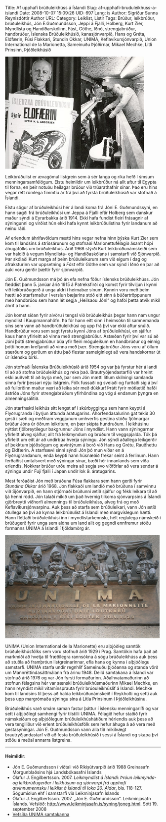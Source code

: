 Title: Af upphafi brúðuleikhúss á Íslandi 
Slug: af-upphafi-bruduleikhuss-a-islandi
Date: 2008-10-07 15:09:26
UID: 697
Lang: is
Author: Sigríður Sunna Reynisdóttir
Author URL: 
Category: Leiklist, Listir
Tags: Brúður, leikbrúður, brúðuleikhús, Jón E.Guðmundsson, Jeppi á Fjalli, Holberg, Kurt Zier, Myndlista og Handíðarskólinn, Fást, Göthe, Iðnó, strengjabrúður, handbrúður, Íslenska Brúðuleikhúsið, kanasjónvarpið, Hans og Gréta, Eldfærin, Fúsi Flakkari, Stundin Okkar, UNIMA, Keflavíkursjónvarpið, Union International de la Marionetta, Sameinuðu Þjóðirnar, Mikael Mechke, Litli Prinsinn, Þjóðleikhúsið

![eldfaerin1](eldfaerin1.jpg)

Leikbrúðulist er ævagömul listgrein sem á sér langa og ríka hefð í ýmsum menningarsamfélögum. Elstu heimildir um leikbrúður ná allt aftur til Egypta til forna, en þeir notuðu heilagar brúður við trúarathafnir sínar. Það eru hins vegar rétt rúmlega fimmtíu ár frá því að fyrsta brúðuleikhúsið var stofnað á Íslandi.

Elstu sögur af brúðuleikhúsi hér á landi koma frá Jóni E. Guðmundssyni, en hann sagði frá brúðuleikhúsi um Jeppa á Fjalli eftir Holberg sem danskur maður sýndi á Eyrarbakka árið 1914. Ekki hafa fundist fleiri frásagnir af sýningunni og virðist hún ekki hafa kynnt leikbrúðulistina fyrir landanum að neinu ráði.

Af erlendum áhrifavöldum mætti hins vegar nefna hinn þýska Kurt Zier sem kom til landsins á stríðsárunum og stofnaði Marionettufélagið ásamt hópi áhugafólks um brúðuleikhús. Árið 1968 stýrði Kurt leikbrúðunámskeiði sem var haldið á vegum Myndlista- og Handíðaskólans í samstarfi við Sjónvarpið. Þar skólaði Kurt marga af þeim brúðuleikurum sem við eigum í dag og afraksturinn var uppsetning á _Fást_ eftir Göthe sem var sýnd í Iðnó en þar að auki voru gerðir þættir fyrir sjónvarpið.

Jón E. Guðmundsson má þó án efa nefna föður íslensks brúðuleikhúss.  Jón fæddist þann 5. janúar árið 1915 á Patreksfirði og komst fyrir tilviljun í kynni við leikbrúðugerð á unga aldri í heimabæ sínum. Kynnin voru með þeim hætti að starfsmaður í verslun bæjarins stóð eitt sinn á búðartröppunum með handbrúðu sem hann lét segja „Heilsaðu Jóni“ og hafði þetta atvik mikil áhrif á hann.

Jón komst síðan fyrir alvöru í tengsl við brúðuleikhús þegar hann nam ungur myndlist í Kaupmannahöfn. Þá fór hann eitt sinn í heimsókn til samnemanda síns sem vann að handbrúðuleikhúsi og upp frá því var ekki aftur snúið. Handbrúður voru sem sagt fyrstu kynni Jóns af brúðuleikhúsi, en sjálfur kaus hann yfirleitt að vinna með strengjabrúður. Ástæðan fyrir því var sú að Jóni þótti strengjabrúður búa yfir fleiri möguleikum en handbrúður og einnig þótti honum krefjandi að vinna með þær. Strengjabrúður Jóns voru af öllum stærðum og gerðum en áttu það flestar sameiginlegt að vera handskornar út úr íslensku birki.

Jón stofnaði Íslenska Brúðuleikhúsið árið 1954 og var þá fyrstur hér á landi til að að stofna brúðuleikhús og reka það. Brautryðjendastarfið var hreint ekki auðvelt til að byrja með, þar sem Jón mætti litlum skilningi samlanda sinna fyrir þessari nýju listgrein. Fólk fussaði og sveiaði og furðaði sig á því að fullorðinn maður væri að leika sér með dúkkur! Þrátt fyrir mótlætið hafði ástríða Jóns fyrir strengjabrúðum yfirhöndina og vóg á endanum þyngra en almenningsálitið.

Jón starfrækti leikhús sitt lengst af í skúrbyggingu sem hann keypti á Flyðrugranda í byrjun áttunda áratugarins. Áhorfendasalurinn gat tekið 30 gesti í sæti og meðfram veggjunum umhverfis gestina stóðu fjölmargar brúður Jóns úr öðrum leikritum, en þær skipta hundruðum. Í leikhúsinu nýttist fjölbreytilegur bakgrunnur Jóns í myndlist. Hann vann sýningarnar yfirleitt alveg sjálfur; allt frá leikmyndum og brúðum til veggspjalda. Tók þá yfirleitt um eitt ár að undirbúa hverja sýningu. Jón sýndi aðallega leikgerðir af þekktum þjóðsögum og ævintýrum á borð við Hans og Grétu, Rauðhettu og Eldfærin.  Á starfsævi sinni sýndi Jón þó mun víðar en á Flyðrugrandanum, enda keypti hann húsnæðið frekar seint á ferlinum. Hann ferðaðist umtalsvert með sýningar sínar, bæði hér innanlands sem víða erlendis. Nokkrar brúður urðu meira að segja svo víðförlar að vera sendar á sýningu undir Fují fjalli í Japan undir lok 9. áratugarins.

Mest ferðaðist Jón með brúðuna Fúsa flakkara sem hann gerði fyrir _Stundina Okkar_ árið 1968. Jón flakkaði um landið með brúðuna í samvinnu við Sjónvarpið, en hann stjórnaði brúðunni ætíð sjálfur og fékk leikara til að ljá henni rödd. Jón talaði mikið um það hvernig tilkoma sjónvarpsins á Íslandi gjörbreytti viðhorfi almennings til brúðuleikhúss, alveg frá og með Keflavíkursjónvarpinu. Auk þess að starfa sem brúðuleikari, vann Jón ætíð ötullega að því að kynna leikbrúðulist á Íslandi með margvíslegum hætti. Hann fléttaði brúðuleikhúsi inn í myndlistarkennslu, hélt reglulega námskeið í brúðugerð fyrir unga sem aldna um land allt og gegndi ennfremur stöðu formanns UNIMA á Íslandi í fjöldamörg ár.

![unima](unima.jpg)

UNIMA (Union International de la Marionette) eru alþjóðleg samtök brúðuleikhúsfólks sem voru stofnuð árið 1929 í Prag. Samtökin hafa það að markmiði að hvetja til fræðilegra rannsókna á sögu brúðuleikhúss auk þess að stuðla að framþróun listgreinarinnar, efla hana og kynna í alþjóðlegu samstarfi. UNIMA starfa undir regnhlíf Sameinuðu þjóðanna og standa vörð um Mannréttindasáttmálann frá árinu 1948.   Deild samtakana á Íslandi var stofnuð árið 1976 og var Jón fyrsti formaðurinn. Aðalhvatamaðurinn að stofnun félagsins hér var sænski brúðuleikhúsmaðurinn Mikael Mechke, en hann reyndist mikil vítamínsprauta fyrir brúðuleikhúslíf á Íslandi. Mechke kom til landsins til þess að halda leikbrúðunámskeið í Reykholti og setti auk þess upp margrómaða sýningu sína á Litla Prinsinum í Þjóðleikhúsinu.

Brúðuleikhús varð smám saman fastur þáttur í íslensku menningarlífi og var sett í alþjóðlegt samhengi fyrir tilstilli UNIMA. Félagið hefur staðið fyrir námskeiðum og alþjóðlegum brúðuleikhúshátíðum hérlendis auk þess að vera tengiliður við erlent brúðuleikhúsfólk sem hefur áhuga á að vera með gestasýningar. Jón E. Guðmundsson vann alla tíð mikilvægt brautryðjandastarf við að festa brúðuleikhúsið í sessi á Íslandi og skapa því stöðu á meðal annarra listgreina.

---

#### Heimildir: 

* Jón E. Guðmundsson í viðtali við Ríkisútvarpið árið 1988 Greinasafn Morgunblaðsins hjá Landsbókasafni Íslands
* Ólafur J. Engilbertsson. 2007. _Leikmyndlist á Íslandi: Þróun leikmynda-og leikbrúðugerðar í leikhúsum og sjónvarpi frá upphafi atvinnumennsku í leiklist á Íslandi til loka 20. Aldar_, bls. 118-127. Sögumiðlun ehf í samstarfi við Leikminjasafn Íslands
* Ólafur J. Engilbertsson. 2007. „Jón E. Guðmundsson“. Leikminjasafn Íslands. Vefslóð: <http://www.leikminjasafn.is/syning/joneg.html>. Sótt 19. september 2008
* [Vefsíða UNIMA samtakanna](http://pagesperso-orange.fr/unima/index.htm)
